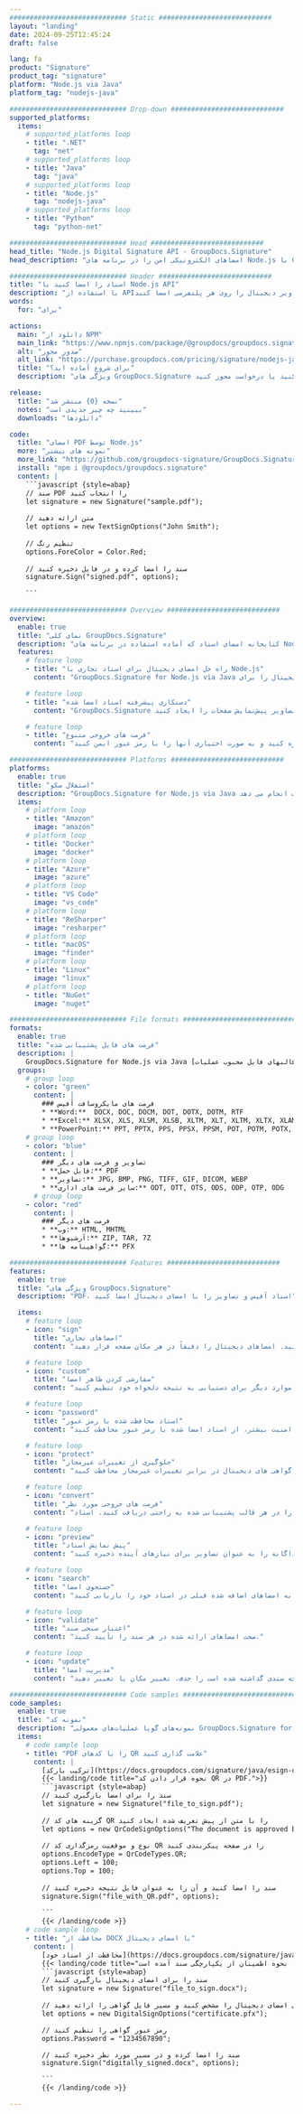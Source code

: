 ```yaml
---
############################# Static ############################
layout: "landing"
date: 2024-09-25T12:45:24
draft: false

lang: fa
product: "Signature"
product_tag: "signature"
platform: "Node.js via Java"
platform_tag: "nodejs-java"

############################# Drop-down ############################
supported_platforms:
  items:
    # supported_platforms loop
    - title: ".NET"
      tag: "net"
    # supported_platforms loop
    - title: "Java"
      tag: "java"
    # supported_platforms loop
    - title: "Node.js"
      tag: "nodejs-java" 
    # supported_platforms loop
    - title: "Python"
      tag: "python-net" 

############################# Head ############################
head_title: "Node.js Digital Signature API - GroupDocs.Signature"
head_description: "امضاهای الکترونیکی امن را در برنامه های Node.js با GroupDocs.Signature ادغام کنید. گردش کار امضای اسناد را آسان و کارآمد کنید."

############################# Header ############################
title: "اسناد را امضا کنید با Node.js API"
description: "با استفاده از APIهای منعطف و راه حل های مبتنی بر برنامه برای برنامه نویسان و کاربران نهایی، اسناد و تصاویر دیجیتال را روی هر پلتفرمی امضا کنید."
words:
  for: "برای"

actions:
  main: "دانلود از NPM"
  main_link: "https://www.npmjs.com/package/@groupdocs/groupdocs.signature/"
  alt: "صدور مجوز"
  alt_link: "https://purchase.groupdocs.com/pricing/signature/nodejs-java/"
  title: "برای شروع آماده اید؟"
  description: "ویژگی های GroupDocs.Signature را به صورت رایگان امتحان کنید یا درخواست مجوز کنید"

release:
  title: "نسخه {0} منتشر شد"
  notes: "ببینید چه چیز جدیدی است"
  downloads: "دانلودها"

code:
  title: "امضای PDF توسط Node.js"
  more: "نمونه های بیشتر"
  more_link: "https://github.com/groupdocs-signature/GroupDocs.Signature-for-Node.js-via-Java/"
  install: "npm i @groupdocs/groupdocs.signature"
  content: |
    ```javascript {style=abap}   
    // سند PDF را انتخاب کنید
    let signature = new Signature("sample.pdf");
    
    // متن ارائه دهید
    let options = new TextSignOptions("John Smith");
    
    // تنظیم رنگ
    options.ForeColor = Color.Red;
    
    // سند را امضا کرده و در فایل ذخیره کنید
    signature.Sign("signed.pdf", options);
    
    ```

############################# Overview ############################
overview:
  enable: true
  title: "نمای کلی GroupDocs.Signature"
  description: "کتابخانه امضای اسناد که آماده استفاده در برنامه های Node.js است"
  features:
    # feature loop
    - title: "راه حل امضای دیجیتال برای اسناد تجاری با Node.js"
      content: "GroupDocs.Signature for Node.js via Java مجموعه کاملی از گزینه‌های امضای دیجیتال را برای PDF، اسناد Office و تصاویر ارائه می‌دهد. متن، بارکد، تصاویر، گواهی‌های دیجیتال و ابرداده موجود است. پردازش ساده اسناد کارایی را تضمین می کند."

    # feature loop
    - title: "دستکاری پیشرفته اسناد امضا شده"
      content: "GroupDocs.Signature به شما امکان می‌دهد اسناد امضا شده را پردازش کنید. جستجو و اعتبارسنجی امضاها با استفاده از معیارهای مختلف. علاوه بر این، اطلاعات دقیق سند را استخراج کنید یا تصاویر پیش‌نمایش صفحات را ایجاد کنید."

    # feature loop
    - title: "فرمت های خروجی متنوع"
      content: "راه حل ما کنترل گسترده ای بر فرمت خروجی اسناد امضا شده فراهم می کند. امضاها را دقیقاً در هر صفحه قرار دهید و ظاهر آنها را سفارشی کنید. اسناد امضا شده را در قالب های متعدد پشتیبانی شده ذخیره کنید و به صورت اختیاری آنها را با رمز عبور ایمن کنید."

############################# Platforms ############################
platforms:
  enable: true
  title: "استقلال سکو"
  description: "GroupDocs.Signature for Node.js via Java پردازش اسناد را با سیستم عامل های مختلف انجام می دهد"
  items:
    # platform loop
    - title: "Amazon"
      image: "amazon"
    # platform loop
    - title: "Docker"
      image: "docker"
    # platform loop
    - title: "Azure"
      image: "azure"
    # platform loop
    - title: "VS Code"
      image: "vs_code"
    # platform loop
    - title: "ReSharper"
      image: "resharper"
    # platform loop
    - title: "macOS"
      image: "finder"
    # platform loop
    - title: "Linux"
      image: "linux"
    # platform loop
    - title: "NuGet"
      image: "nuget"

############################# File formats ############################
formats:
  enable: true
  title: "فرمت های فایل پشتیبانی شده"
  description: |
    GroupDocs.Signature for Node.js via Java [قالبهای فایل محبوب عملیات](https://docs.groupdocs.com/signature/java/supported-document-formats/) را تسهیل می‌کند.
  groups:
    # group loop
    - color: "green"
      content: |
        ### فرمت های مایکروسافت آفیس
        * **Word:**  DOCX, DOC, DOCM, DOT, DOTX, DOTM, RTF
        * **Excel:** XLSX, XLS, XLSM, XLSB, XLTM, XLT, XLTM, XLTX, XLAM, SXC, SpreadsheetML
        * **PowerPoint:** PPT, PPTX, PPS, PPSX, PPSM, POT, POTM, POTX, PPTM
    # group loop
    - color: "blue"
      content: |
        ### تصاویر و فرمت های دیگر
        * **قابل حمل:** PDF
        * **تصاویر:** JPG, BMP, PNG, TIFF, GIF, DICOM, WEBP
        * **سایر فرمت های اداری:** ODT, OTT, OTS, ODS, ODP, OTP, ODG
      # group loop
    - color: "red"
      content: |
        ### فرمت های دیگر
        * **وب:** HTML, MHTML
        * **آرشیوها:** ZIP, TAR, 7Z
        * **گواهینامه ها:** PFX

############################# Features ############################
features:
  enable: true
  title: "ویژگی های GroupDocs.Signature"
  description: "PDF، اسناد آفیس و تصاویر را با امضای دیجیتال امضا کنید"

  items:
    # feature loop
    - icon: "sign"
      title: "امضاهای تجاری"
      content: "از انواع مختلف امضا برای امضای اسناد استفاده کنید. امضاهای دیجیتال را دقیقاً در هر مکان صفحه قرار دهید."

    # feature loop
    - icon: "custom"
      title: "سفارشی کردن ظاهر امضا"
      content: "جنبه های بصری امضاها را با تنظیم رنگ، فونت، حاشیه، چرخش و موارد دیگر برای دستیابی به نتیجه دلخواه خود تنظیم کنید."

    # feature loop
    - icon: "password"
      title: "اسناد محافظت شده با رمز عبور"
      content: "برای بسیاری از قالب‌های سند پشتیبانی شده، برای امنیت بیشتر، از اسناد امضا شده با رمز عبور محافظت کنید."

    # feature loop
    - icon: "protect"
      title: "جلوگیری از تغییرات غیرمجاز"
      content: "از اسناد تجاری مهم امضا شده با گواهی های دیجیتال در برابر تغییرات غیرمجاز محافظت کنید."

    # feature loop
    - icon: "convert"
      title: "فرمت های خروجی مورد نظر"
      content: "اسناد امضا شده را در هر قالب پشتیبانی شده به راحتی دریافت کنید. اسناد MS Word را به آسانی به فرمت PDF تبدیل کنید."

    # feature loop
    - icon: "preview"
      title: "پیش نمایش اسناد"
      content: "صفحات سند جداگانه را به عنوان تصاویر برای نیازهای آینده ذخیره کنید."

    # feature loop
    - icon: "search"
      title: "جستجوی امضا"
      content: "اطلاعات مربوط به امضاهای اضافه شده قبلی در اسناد خود را بازیابی کنید."

    # feature loop
    - icon: "validate"
      title: "اعتبار سنجی سند"
      content: "صحت امضاهای ارائه شده در هر سند را تأیید کنید."

    # feature loop
    - icon: "update"
      title: "مدیریت امضا"
      content: "هر گونه امضایی که در هر صفحه سندی گذاشته شده است را حذف، تغییر مکان یا تغییر دهید."

############################# Code samples ############################
code_samples:
  enable: true
  title: "نمونه کد"
  description: "نمونه‌های گویا عملیات‌های معمولی GroupDocs.Signature for Node.js via Java را نشان می‌دهند"
  items:
    # code sample loop
    - title: "PDF را با کدهای QR علامت گذاری کنید"
      content: |
        [ترکیب بارکد](https://docs.groupdocs.com/signature/java/esign-document-with-qr-code-signature/) در صفحات سند PDF خاص می‌تواند فرآیندهای تجاری را ساده‌تر کند. این بخش نمونه ای از افزودن کد QR با استفاده از GroupDocs.Signature for Node.js via Java را ارائه می دهد.
        {{< landing/code title="نحوه قرار دادن کد QR در PDF.">}}
        ```javascript {style=abap}
        // سند را برای امضا بارگیری کنید
        let signature = new Signature("file_to_sign.pdf");
        
        // گزینه های کد QR را با متن از پیش تعریف شده ایجاد کنید
        let options = new QrCodeSignOptions("The document is approved by John Smith");
        
        // نوع و موقعیت رمزگذاری کد QR را در صفحه پیکربندی کنید
        options.EncodeType = QrCodeTypes.QR;
        options.Left = 100;
        options.Top = 100;
            
        // سند را امضا کنید و آن را به عنوان فایل نتیجه ذخیره کنید
        signature.Sign("file_with_QR.pdf", options);
        
        ```
        {{< /landing/code >}}
    # code sample loop
    - title: "محافظت از DOCX با امضای دیجیتال"
      content: |
        [محافظت از اسناد خود](https://docs.groupdocs.com/signature/java/esign-document-with-digital-signature/) با امضاهای مبتنی بر گواهی‌های دیجیتال. امضای دیجیتال از اسناد تجاری شما در برابر تغییر محتوا محافظت می کند.
        {{< landing/code title="در اینجا نحوه اطمینان از یکپارچگی سند آمده است.">}}
        ```javascript {style=abap}   
        // سند را برای امضای دیجیتال بارگیری کنید
        let signature = new Signature("file_to_sign.docx");
        
        // گزینه های امضای دیجیتال را مشخص کنید و مسیر فایل گواهی را ارائه دهید
        let options = new DigitalSignOptions("certificate.pfx");

        // رمز عبور گواهی را تنظیم کنید
        options.Password = "1234567890";

        // سند را امضا کرده و در مسیر مورد نظر ذخیره کنید
        signature.Sign("digitally_signed.docx", options);

        ```
        {{< /landing/code >}}

---
```


